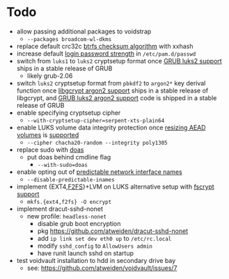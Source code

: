 Todo
====

- allow passing additional packages to voidstrap
  - `--packages broadcom-wl-dkms`
- replace default crc32c [btrfs checksum algorithm][btrfs checksum
  algorithm] with xxhash
- increase default [login password strength][login password strength]
  in `/etc/pam.d/passwd`
- switch from `luks1` to `luks2` cryptsetup format once [GRUB luks2
  support][GRUB luks2 support] ships in a stable release of GRUB
  - likely grub-2.06
- switch `luks2` cryptsetup format from `pbkdf2` to `argon2*` key derival
  function once [libgcrypt argon2 support][libgcrypt argon2 support] ships
  in a stable release of libgcrypt, and [GRUB luks2 argon2 support][GRUB
  luks2 argon2 support] code is shipped in a stable release of GRUB
- enable specifying cryptsetup cipher
  - `--with-cryptsetup-cipher=serpent-xts-plain64`
- enable LUKS volume data integrity protection once [resizing AEAD
  volumes][resizing AEAD volumes i] is [supported][resizing AEAD
  volumes ii]
  - `--cipher chacha20-random --integrity poly1305`
- replace sudo with [doas][doas]
  - put doas behind cmdline flag
    - `--with-sudo=doas`
- enable opting out of [predictable network interface names][predictable
  network interface names]
  - `--disable-predictable-inames`
- implement {EXT4,[F2FS][F2FS]}+LVM on LUKS alternative setup with
  [fscrypt support][fscrypt support]
  - `mkfs.{ext4,f2fs} -O encrypt`
- implement dracut-sshd-nonet
  - new profile: `headless-nonet`
    - disable grub boot encryption
    - pkg https://github.com/atweiden/dracut-sshd-nonet
    - add `ip link set dev eth0 up` to `/etc/rc.local`
    - modify `sshd_config` to `AllowUsers admin`
    - have runit launch sshd on startup
- test voidvault installation to hdd in secondary drive bay
  - see: https://github.com/atweiden/voidvault/issues/7

[btrfs checksum algorithm]: https://kdave.github.io/btrfs-hilights-5.5-new-hashes/
[login password strength]: https://github.com/google/fscrypt#securing-your-login-passphrase
[GRUB luks2 support]: https://savannah.gnu.org/bugs/?55093
[libgcrypt argon2 support]: https://git.savannah.gnu.org/cgit/grub.git/commit/?id=365e0cc3e7e44151c14dd29514c2f870b49f9755
[GRUB luks2 argon2 support]: https://www.mail-archive.com/grub-devel@gnu.org/msg29535.html
[resizing AEAD volumes i]: https://gitlab.com/cryptsetup/cryptsetup/-/issues/388
[resizing AEAD volumes ii]: https://gitlab.com/cryptsetup/cryptsetup/-/issues/594
[doas]: https://momi.ca/2020/03/20/doas.html
[predictable network interface names]: https://systemd.io/PREDICTABLE_INTERFACE_NAMES/
[F2FS]: https://savannah.gnu.org/bugs/?59976
[fscrypt support]: https://wiki.archlinux.org/title/Fscrypt#File_system
